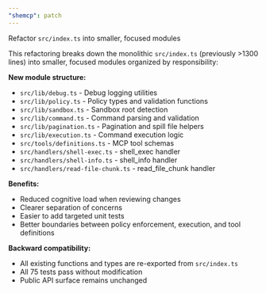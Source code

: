 ```yaml
---
"shemcp": patch
---
```


Refactor `src/index.ts` into smaller, focused modules

This refactoring breaks down the monolithic `src/index.ts` (previously >1300 lines) into smaller, focused modules organized by responsibility:

**New module structure:**
- `src/lib/debug.ts` - Debug logging utilities
- `src/lib/policy.ts` - Policy types and validation functions
- `src/lib/sandbox.ts` - Sandbox root detection
- `src/lib/command.ts` - Command parsing and validation
- `src/lib/pagination.ts` - Pagination and spill file helpers
- `src/lib/execution.ts` - Command execution logic
- `src/tools/definitions.ts` - MCP tool schemas
- `src/handlers/shell-exec.ts` - shell_exec handler
- `src/handlers/shell-info.ts` - shell_info handler
- `src/handlers/read-file-chunk.ts` - read_file_chunk handler

**Benefits:**
- Reduced cognitive load when reviewing changes
- Clearer separation of concerns
- Easier to add targeted unit tests
- Better boundaries between policy enforcement, execution, and tool definitions

**Backward compatibility:**
- All existing functions and types are re-exported from `src/index.ts`
- All 75 tests pass without modification
- Public API surface remains unchanged